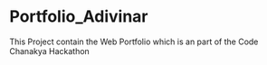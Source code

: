 # Portfolio_Adivinar
This Project contain the Web Portfolio which is an part of the Code Chanakya Hackathon
